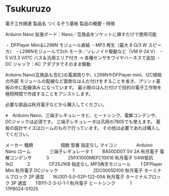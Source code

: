 # Tsukuruzo
電子工作関連
製品名	つくるぞう基板	
製品の概要・特徴	

Arduino Nano 拡張ボード：Nano／互換品をソケットに挿すだけで使用可能

・ DFPlayer Mini＆L298N モジュール直結
・MP3 再生（最大 8 Ω/3 W スピーカ）
・L298Nモジュールで2ch モータ／ソレノイド駆動など（VM 9-24 V）
・ 5 V/3.3 V/I?C バス＆汎用エリア付き → 各種センサをワイヤハーネスで追加
・DC ジャック：AC アダプタでそのまま駆動

Arduino Nano(互換品も含む)の電源周りや、L298NやDFPlayer mini、I2C規格の外部
モジュールの配線など面倒なはんだ付けをすることを省き、プリント基板の中に配線済み
になっています。
最小限のはんだ付けで目的の電子工作物を極短時間で作成することをアシストします。


必要な部品は秋月電子などから購入してください。

※　Arduino Nano、三端子レギュレータと、ヒートシンク、電解コンデンサ、DCジャックは必須です。
三端子レギュレータは汎用の7805でも使えます。
基板の設計サイズはロームのもので行っています。
その他は必要であれば購入してください。


メーカー	種類	　　　　　　個数	型番
指定なし	マイコン		　　　　Arduino Nano
ローム	　　　　三端子レギュレータ    1　　	BA50DD0T 5V 2A
秋月電子	電解コンデンサ	　　　3	　　　　25PX1000MEFC10X16
秋月電子	1/4W抵抗　1kΩ	　　　2	　　　　CF25J1KB
指定なし	MP3再生モジュール　　 1 	DFPlayer Mini
秋月電子	DCジャック	　　　1	　　　　2DC0005D100
秋月電子	ターミナルブロック 2P	適宜　　WJ301-5.0-02P-122-00A
秋月電子	ターミナルブロック 3P	適宜　　TB111-2-3-U-1-1
秋月電子	ヒートシンク	　　　1　　　　	17PB024-01025
